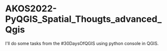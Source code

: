 # AKOS2022-PyQGIS_Spatial_Thougts_advanced_Qgis
I'll do some tasks from the #30DaysOfQGIS using python console in QGIS. 
